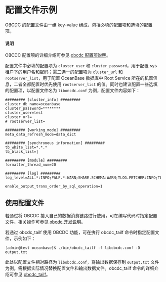 # 配置文件示例

OBCDC 的配置文件由一组 key-value 组成，包括必填的配置项和选填的配置项。

<main id="notice" type='explain'>
  <h4>说明</h4>
  <p> OBCDC 配置项的详细介绍可参见 <a href='200.obcdc-configuration-items.md'>obcdc 配置项说明</a>。</p>
</main>

配置文件中必填的配置项为 `cluster_user` 和 `cluster_password`，用于配置 sys 租户下的用户名和密码；需二选一的配置项为 `cluster_url` 和 `rootserver_list`，用于配置 OceanBase 数据库中 Root Service 所在的机器信息，二者全都配置时优先使用 `rootserver_list` 的值。同时也建议配置一些选填的配置项，以配置文件名为 `liboncdc.conf` 为例，配置文件内容如下：

```shell
######### [cluster_info] #########
cluster_db_name=oceanbase
cluster_password=********
cluster_user=test
cluster_url=
# rootserver_list=

######### [working_mode] #########
meta_data_refresh_mode=data_dict

######### [synchronous information] #########
tb_white_list=*.*.*
tb_black_list=|

######### [module] #########
formatter_thread_num=20

######### [log] #########
log_level=ALL.*:INFO;PALF.*:WARN;SHARE.SCHEMA:WARN;TLOG.FETCHER:INFO;TLOG.FORMATTER:INFO;

enable_output_trans_order_by_sql_operation=1
```

## 使用配置文件

若通过将 OBCDC 接入自己的数据消费链路进行使用，可在编写代码时指定配置文件，相关操作可参见 [obcdc 开发说明](../100.deploy-and-use-obcdc/200.obcdc-development-instructions.md)。

若通过 obcdc_tailf 使用 OBCDC 功能，可在执行 obcdc_tailf 命令时指定配置文件，示例如下：

```shell
[admin@test oceanbase]$ ./bin/obcdc_tailf -f libobcdc.conf -D output.txt
```

此处以配置文件相对路径为 `libobcdc.conf`，将输出数据保存到 `output.txt` 文件为例，需根据实际情况替换配置文件和输出数据文件。obcdc_tailf 命令的详细介绍可参见 [obcdc_tailf](../100.deploy-and-use-obcdc/300.obcdc-tailf.md)。
